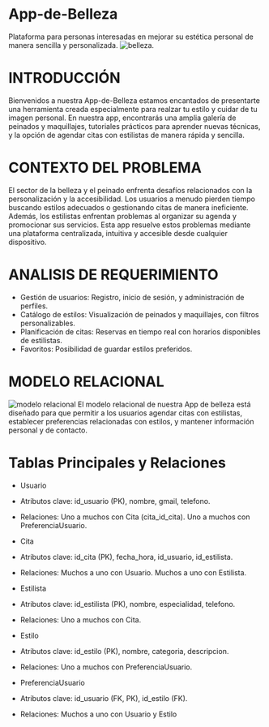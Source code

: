 # App-de-Belleza
Plataforma para personas interesadas en mejorar su estética personal de manera sencilla y personalizada. 
![belleza](https://sp-ao.shortpixel.ai/client/to_auto,q_glossy,ret_img,w_540,h_540/https://fusionhairsalonspa.com/wp-content/uploads/2022/09/cuidar-tu-balayage-cabello-rubio-brillo-suave-consejos-doce.jpg).

# INTRODUCCIÓN
Bienvenidos a nuestra App-de-Belleza estamos encantados de presentarte una herramienta creada especialmente para realzar tu estilo y cuidar de tu imagen personal. En nuestra app, encontrarás una amplia galería de peinados y maquillajes, tutoriales prácticos para aprender nuevas técnicas, y la opción de agendar citas con estilistas de manera rápida y sencilla.

# CONTEXTO DEL PROBLEMA
El sector de la belleza y el peinado enfrenta desafíos relacionados con la personalización y la accesibilidad. Los usuarios a menudo pierden tiempo buscando estilos adecuados o gestionando citas de manera ineficiente. Además, los estilistas enfrentan problemas al organizar su agenda y promocionar sus servicios. Esta app resuelve estos problemas mediante una plataforma centralizada, intuitiva y accesible desde cualquier dispositivo.

# ANALISIS DE REQUERIMIENTO
* Gestión de usuarios: Registro, inicio de sesión, y administración de perfiles.
* Catálogo de estilos: Visualización de peinados y maquillajes, con filtros personalizables.
* Planificación de citas: Reservas en tiempo real con horarios disponibles de estilistas.
* Favoritos: Posibilidad de guardar estilos preferidos.
# MODELO RELACIONAL

![modelo relacional](https://github.com/user-attachments/assets/65c52d6f-1e4e-47ff-9990-0209aba52db8)
El modelo relacional de nuestra App de belleza está diseñado para que permitir a los usuarios agendar citas con estilistas, establecer preferencias relacionadas con estilos, y mantener información personal y de contacto.

# Tablas Principales y Relaciones 

* Usuario
- Atributos clave: id_usuario (PK), nombre, gmail, telefono.
* Relaciones:
Uno a muchos con Cita (cita_id_cita).
Uno a muchos con PreferenciaUsuario.

* Cita
- Atributos clave: id_cita (PK), fecha_hora, id_usuario, id_estilista.
* Relaciones:
Muchos a uno con Usuario.
Muchos a uno con Estilista.

* Estilista
- Atributos clave: id_estilista (PK), nombre, especialidad, telefono.
* Relaciones:
Uno a muchos con Cita.

* Estilo
- Atributos clave: id_estilo (PK), nombre, categoria, descripcion.
* Relaciones:
Uno a muchos con PreferenciaUsuario.

* PreferenciaUsuario
- Atributos clave: id_usuario (FK, PK), id_estilo (FK).
* Relaciones:
Muchos a uno con Usuario y Estilo



